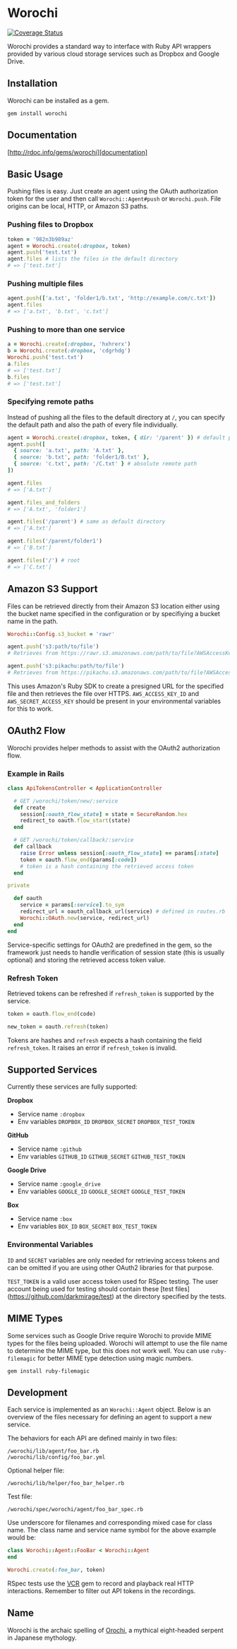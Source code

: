 # Worochi

[![Coverage Status](https://coveralls.io/repos/Pixelapse/worochi/badge.png?branch=master)](https://coveralls.io/r/Pixelapse/worochi?branch=master)

Worochi provides a standard way to interface with Ruby API wrappers provided
by various cloud storage services such as Dropbox and Google Drive.

## Installation

Worochi can be installed as a gem.

    gem install worochi

## Documentation

[http://rdoc.info/gems/worochi][documentation]

[documentation]: http://rdoc.info/gems/worochi

## Basic Usage

Pushing files is easy. Just create an agent using the OAuth authorization
token for the user and then call `Worochi::Agent#push` or `Worochi.push`. File
origins can be local, HTTP, or Amazon S3 paths.

### Pushing files to Dropbox

```ruby
token = '982n3b989az'
agent = Worochi.create(:dropbox, token)
agent.push('test.txt')
agent.files # lists the files in the default directory
# => ['test.txt']
```

### Pushing multiple files

```ruby
agent.push(['a.txt', 'folder1/b.txt', 'http://example.com/c.txt'])
agent.files
# => ['a.txt', 'b.txt', 'c.txt']
```

###  Pushing to more than one service

```ruby
a = Worochi.create(:dropbox, 'hxhrerx')
b = Worochi.create(:dropbox, 'cdgrhdg')
Worochi.push('test.txt')
a.files
# => ['test.txt']
b.files
# => ['test.txt']
```

### Specifying remote paths

Instead of pushing all the files to the default directory at `/`, you can
specify the default path and also the path of every file individually.

```ruby
agent = Worochi.create(:dropbox, token, { dir: '/parent' }) # default path
agent.push([
  { source: 'a.txt', path: 'A.txt' },
  { source: 'b.txt', path: 'folder1/B.txt' },
  { source: 'c.txt', path: '/C.txt' } # absolute remote path
])

agent.files
# => ['A.txt']

agent.files_and_folders
# => ['A.txt', 'folder1']

agent.files('/parent') # same as default directory
# => ['A.txt']

agent.files('/parent/folder1')
# => ['B.txt']

agent.files('/') # root
# => ['C.txt']
```
## Amazon S3 Support

Files can be retrieved directly from their Amazon S3 location either using the
bucket name specified in the configuration or by specifiying a bucket name in
the path.

```ruby
Worochi::Config.s3_bucket = 'rawr'

agent.push('s3:path/to/file')
# Retrieves from https://rawr.s3.amazonaws.com/path/to/file?AWSAccessKeyId=...

agent.push('s3:pikachu:path/to/file')
# Retrieves from https://pikachu.s3.amazonaws.com/path/to/file?AWSAccessKeyId=...
```

This uses Amazon's Ruby SDK to create a presigned URL for the specified file
and then retrieves the file over HTTPS. `AWS_ACCESS_KEY_ID` and
`AWS_SECRET_ACCESS_KEY` should be present in your environmental variables for
this to work.

## OAuth2 Flow

Worochi provides helper methods to assist with the OAuth2 authorization flow.

### Example in Rails

```ruby
class ApiTokensController < ApplicationController

  # GET /worochi/token/new/:service
  def create
    session[:oauth_flow_state] = state = SecureRandom.hex
    redirect_to oauth.flow_start(state)
  end

  # GET /worochi/token/callback/:service
  def callback
    raise Error unless session[:oauth_flow_state] == params[:state]
    token = oauth.flow_end(params[:code])
    # token is a hash containing the retrieved access token
  end

private

  def oauth
    service = params[:service].to_sym
    redirect_url = oauth_callback_url(service) # defined in routes.rb
    Worochi::OAuth.new(service, redirect_url)
  end
end
```

Service-specific settings for OAuth2 are predefined in the gem, so the
framework just needs to handle verification of session state (this is usually
optional) and storing the retrieved access token value.

### Refresh Token

Retrieved tokens can be refreshed if `refresh_token` is supported by the
service.

```ruby
token = oauth.flow_end(code)

new_token = oauth.refresh(token)
```

Tokens are hashes and `refresh` expects a hash containing the field
`refresh_token`. It raises an error if `refresh_token` is invalid.

## Supported Services

Currently these services are fully supported:

**Dropbox**
  - Service name `:dropbox`
  - Env variables `DROPBOX_ID` `DROPBOX_SECRET` `DROPBOX_TEST_TOKEN`

**GitHub**
  - Service name `:github`
  - Env variables `GITHUB_ID` `GITHUB_SECRET` `GITHUB_TEST_TOKEN`

**Google Drive**
  - Service name `:google_drive`
  - Env variables `GOOGLE_ID` `GOOGLE_SECRET` `GOOGLE_TEST_TOKEN`

**Box**
  - Service name `:box`
  - Env variables `BOX_ID` `BOX_SECRET` `BOX_TEST_TOKEN`

### Environmental Variables

`ID` and `SECRET` variables are only needed for retrieving access tokens and
can be omitted if you are using other OAuth2 libraries for that purpose.

`TEST_TOKEN` is a valid user access token used for RSpec testing. The user
account being used for testing should contain these [test files]
(https://github.com/darkmirage/test) at the directory specified by the tests.

## MIME Types

Some services such as Google Drive require Worochi to provide MIME types
for the files being uploaded. Worochi will attempt to use the file name
to determine the MIME type, but this does not work well. You can use
`ruby-filemagic` for better MIME type detection using magic numbers.

    gem install ruby-filemagic

## Development

Each service is implemented as an `Worochi::Agent` object. Below is an
overview of the files necessary for defining an agent to support a new
service.

The behaviors for each API are defined mainly in two files:

    /worochi/lib/agent/foo_bar.rb
    /worochi/lib/config/foo_bar.yml

Optional helper file:

    /worochi/lib/helper/foo_bar_helper.rb

Test file:

    /worochi/spec/worochi/agent/foo_bar_spec.rb

Use underscore for filenames and corresponding mixed case for class name. The
class name and service name symbol for the above example would be:

```ruby
class Worochi::Agent::FooBar < Worochi::Agent
end

Worochi.create(:foo_bar, token)
```

RSpec tests use the [VCR](https://github.com/vcr/vcr) gem to record and
playback real HTTP interactions. Remember to filter out API tokens in the
recordings.

## Name

Worochi is the archaic spelling of
[Orochi](http://en.wikipedia.org/wiki/Yamata_no_Orochi), a mythical
eight-headed serpent in Japanese mythology.

